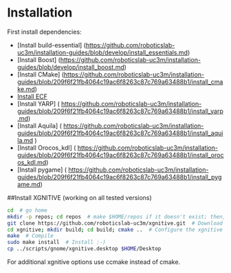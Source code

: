 # Installation 

First install dependencies:
- [Install build-essential] (https://github.com/roboticslab-uc3m/installation-guides/blob/develop/install_essentials.md)
- [Install Boost] (https://github.com/roboticslab-uc3m/installation-guides/blob/develop/install_boost.md)
- [Install CMake] (https://github.com/roboticslab-uc3m/installation-guides/blob/209f6f21fb4064c19ac6f8263c87c769a63488b1/install_cmake.md)
- [Install ECF](https://github.com/roboticslab-uc3m/installation-guides/blob/209f6f21fb4064c19ac6f8263c87c769a63488b1/install_ecf.md)
- [Install YARP] ( https://github.com/roboticslab-uc3m/installation-guides/blob/209f6f21fb4064c19ac6f8263c87c769a63488b1/install_yarp.md)
- [Install Aquila] ( https://github.com/roboticslab-uc3m/installation-guides/blob/209f6f21fb4064c19ac6f8263c87c769a63488b1/install_aquila.md )
- [Install Orocos_kdl] ( https://github.com/roboticslab-uc3m/installation-guides/blob/209f6f21fb4064c19ac6f8263c87c769a63488b1/install_orocos_kdl.md)
- [Install pygame] ( https://github.com/roboticslab-uc3m/installation-guides/blob/209f6f21fb4064c19ac6f8263c87c769a63488b1/install_pygame.md)

##Install XGNITIVE (working on all tested versions)

```bash
cd  # go home
mkdir -p repos; cd repos  # make $HOME/repos if it doesn't exist; then, enter it
git clone https://github.com/roboticslab-uc3m/xgnitive.git  # Download xgnitive software from the repository
cd xgnitive; mkdir build; cd build; cmake ..  # Configure the xgnitive software
make  # Compile
sudo make install  # Install :-)
cp ../scripts/gnome/xgnitive.desktop $HOME/Desktop
```
For additional xgnitive options use ccmake instead of cmake.
